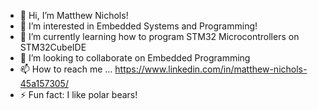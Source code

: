 - 👋 Hi, I’m Matthew Nichols!
- 👀 I’m interested in Embedded Systems and Programming!
- 🌱 I’m currently learning how to program STM32 Microcontrollers on STM32CubeIDE
- 💞️ I’m looking to collaborate on Embedded Programming
- 📫 How to reach me ... https://www.linkedin.com/in/matthew-nichols-45a157305/ 
- ⚡ Fun fact: I like polar bears!

<!---
matthewnichols8/matthewnichols8 is a ✨ special ✨ repository because its `README.md` (this file) appears on your GitHub profile.
You can click the Preview link to take a look at your changes.
--->
